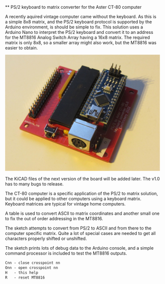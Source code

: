 ** PS/2 keyboard to matrix converter for the Aster CT-80 computer

A recently aquired vintage computer came without the keyboard. As this is 
a simple 8x8 matrix, and the PS/2 keyboard protocol is supported by the
Arduino environment, is should be simple to fix. This solution uses a
Arduino Nano to interpret the PS/2 keyboard and convert it to an address
for the MT8816 Analog Switch Array having a 16x8 matrix. The required
matrix is only 8x8, so a smaller array might also work, but the MT8816 
was easier to obtain.

![The prototype board](ps2-ct80-keyboardConverter1.0.jpg)

The KiCAD files of the next version of the board will be added later. The
v1.0 has to many bugs to release.

The CT-80 computer is a specific application of the PS/2 to matrix 
solution, but it could be applied to other computers using a keyboard 
matrix. Keyboard matrices are typical for vintage home computers.

A table is used to convert ASCII to matrix coordinates and another small 
one to fix the out of order addressing in the MT8816.

The sketch attempts to convert from PS/2 to ASCII and from there to the
computer specific matrix. Quite a lot of special cases are needed to get
all characters properly shifted or unshifted.

The sketch prints lots of debug data to the Arduino console, and a simple
command processor is included to test the MT8816 outputs.

    Cnn - close crosspoint nn
    Onn - open crosspoint nn
    H   - this help
    R   - reset MT8816
